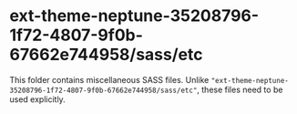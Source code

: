 # ext-theme-neptune-35208796-1f72-4807-9f0b-67662e744958/sass/etc

This folder contains miscellaneous SASS files. Unlike `"ext-theme-neptune-35208796-1f72-4807-9f0b-67662e744958/sass/etc"`, these files
need to be used explicitly.
